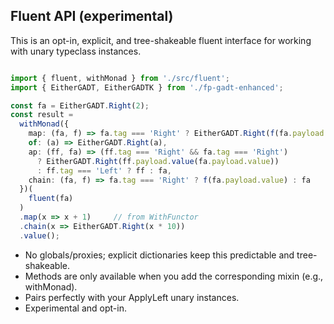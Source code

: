 ## Fluent API (experimental)

This is an opt-in, explicit, and tree-shakeable fluent interface for working with unary typeclass instances.

```ts

import { fluent, withMonad } from './src/fluent';
import { EitherGADT, EitherGADTK } from './fp-gadt-enhanced';

const fa = EitherGADT.Right(2);
const result =
  withMonad({
    map: (fa, f) => fa.tag === 'Right' ? EitherGADT.Right(f(fa.payload.value)) : fa,
    of: (a) => EitherGADT.Right(a),
    ap: (ff, fa) => (ff.tag === 'Right' && fa.tag === 'Right')
      ? EitherGADT.Right(ff.payload.value(fa.payload.value))
      : ff.tag === 'Left' ? ff : fa,
    chain: (fa, f) => fa.tag === 'Right' ? f(fa.payload.value) : fa
  })(
    fluent(fa)
  )
  .map(x => x + 1)     // from WithFunctor
  .chain(x => EitherGADT.Right(x * 10))
  .value();
```

- No globals/proxies; explicit dictionaries keep this predictable and tree-shakeable.
- Methods are only available when you add the corresponding mixin (e.g., withMonad).
- Pairs perfectly with your ApplyLeft unary instances.
- Experimental and opt-in.
